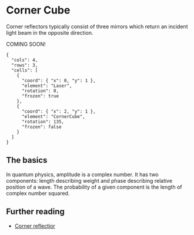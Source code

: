 # Corner Cube

Corner reflectors typically consist of three mirrors which return an incident light beam in the opposite direction.

COMING SOON!

```{quantum-board}
{
  "cols": 4,
  "rows": 3,
  "cells": [
    {
      "coord": { "x": 0, "y": 1 },
      "element": "Laser",
      "rotation": 0,
      "frozen": true
    },
    {
      "coord": { "x": 2, "y": 1 },
      "element": "CornerCube",
      "rotation": 135,
      "frozen": false
    }
  ]
}
```

## The basics

In quantum physics, amplitude is a complex number. It has two components: length describing weight and phase describing relative position of a wave.
The probability of a given component is the length of complex number squared.

## Further reading

* [Corner reflectior](https://en.wikipedia.org/wiki/Corner_reflector)
